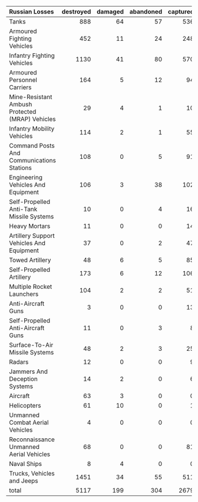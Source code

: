 | Russian Losses                                   |   destroyed |   damaged |   abandoned |   captured |   total |
|:-------------------------------------------------|------------:|----------:|------------:|-----------:|--------:|
| Tanks                                            |         888 |        64 |          57 |        536 |    1545 |
| Armoured Fighting Vehicles                       |         452 |        11 |          24 |        248 |     735 |
| Infantry Fighting Vehicles                       |        1130 |        41 |          80 |        570 |    1821 |
| Armoured Personnel Carriers                      |         164 |         5 |          12 |         94 |     275 |
| Mine-Resistant Ambush Protected  (MRAP) Vehicles |          29 |         4 |           1 |         10 |      44 |
| Infantry Mobility Vehicles                       |         114 |         2 |           1 |         55 |     172 |
| Command Posts And Communications Stations        |         108 |         0 |           5 |         91 |     204 |
| Engineering Vehicles And Equipment               |         106 |         3 |          38 |        102 |     249 |
| Self-Propelled Anti-Tank Missile Systems         |          10 |         0 |           4 |         16 |      30 |
| Heavy Mortars                                    |          11 |         0 |           0 |         14 |      25 |
| Artillery Support Vehicles And Equipment         |          37 |         0 |           2 |         47 |      86 |
| Towed Artillery                                  |          48 |         6 |           5 |         85 |     144 |
| Self-Propelled Artillery                         |         173 |         6 |          12 |        106 |     297 |
| Multiple Rocket Launchers                        |         104 |         2 |           2 |         51 |     159 |
| Anti-Aircraft Guns                               |           3 |         0 |           0 |         13 |      16 |
| Self-Propelled Anti-Aircraft Guns                |          11 |         0 |           3 |          8 |      22 |
| Surface-To-Air Missile Systems                   |          48 |         2 |           3 |         25 |      78 |
| Radars                                           |          12 |         0 |           0 |          9 |      21 |
| Jammers And Deception Systems                    |          14 |         2 |           0 |          6 |      22 |
| Aircraft                                         |          63 |         3 |           0 |          0 |      66 |
| Helicopters                                      |          61 |        10 |           0 |          1 |      72 |
| Unmanned Combat Aerial Vehicles                  |           4 |         0 |           0 |          0 |       4 |
| Reconnaissance Unmanned Aerial Vehicles          |          68 |         0 |           0 |         81 |     149 |
| Naval Ships                                      |           8 |         4 |           0 |          0 |      12 |
| Trucks, Vehicles and Jeeps                       |        1451 |        34 |          55 |        511 |    2051 |
| total                                            |        5117 |       199 |         304 |       2679 |    8299 |
